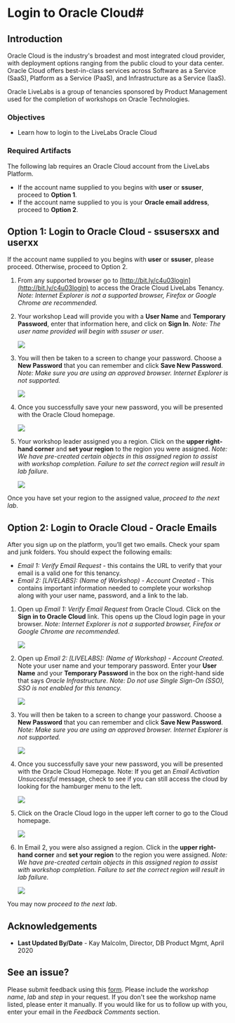 # Login to Oracle Cloud#

## **Introduction**

Oracle Cloud is the industry's broadest and most integrated cloud provider, with deployment options ranging from the public cloud to your data center. Oracle Cloud offers best-in-class services across Software as a Service (SaaS), Platform as a Service (PaaS), and Infrastructure as a Service (IaaS).

Oracle LiveLabs is a group of tenancies sponsored by Product Management used for the completion of workshops on Oracle Technologies.

### Objectives

- Learn how to login to the LiveLabs Oracle Cloud

### Required Artifacts

The following lab requires an Oracle Cloud account from the LiveLabs Platform.

- If the account name supplied to you begins with **user** or **ssuser**, proceed to **Option 1**.
- If the account name supplied to you is your **Oracle email address**,  proceed to **Option 2**.

## **Option 1**:  Login to Oracle Cloud - ssusersxx and userxx

If the account name supplied to you begins with **user** or **ssuser**, please proceed. Otherwise, proceed to Option 2.

1. From any supported browser go to [http://bit.ly/c4u03login](http://bit.ly/c4u03login) to access the Oracle Cloud LiveLabs Tenancy. *Note: Internet Explorer is not a supported browser, Firefox or Google Chrome are recommended.*

2. Your workshop Lead will provide you with a **User Name** and **Temporary Password**, enter that information here, and click on **Sign In**. *Note: The user name provided will begin with ssuser or user*.

    ![](./images/loginpage.png " ")

3.  You will then be taken to a screen to change your password. Choose a **New Password** that you can remember and click **Save New Password**. *Note: Make sure you are using an approved browser. Internet Explorer is not supported.*

    ![](./images/changepwd.png " ")

4.  Once you successfully save your new password, you will be presented with the Oracle Cloud homepage.

    ![](./images/homepage.png " ")

5.  Your workshop leader assigned you a region. Click on the **upper right-hand corner** and **set your region** to the region you were assigned. *Note: We have pre-created certain objects in this assigned region to assist with workshop completion. Failure to set the correct region will result in lab failure.*

    ![](./images/changeregion.png " ")

Once you have set your region to the assigned value, *proceed to the next lab*.

## **Option 2**:  Login to Oracle Cloud - Oracle Emails

After you sign up on the platform, you’ll get two emails. Check your spam and junk folders. You should expect the following emails:
- *Email 1: Verify Email Request* - this contains the URL to verify that your email is a valid one for this tenancy.
- *Email 2: [LIVELABS]: (Name of Workshop) - Account Created* - This contains important information needed to complete your workshop along with your user name, password, and a link to the lab.

1.  Open up *Email 1: Verify Email Request* from Oracle Cloud. Click on the **Sign in to Oracle Cloud** link. This opens up the Cloud login page in your browser. *Note: Internet Explorer is not a supported browser, Firefox or Google Chrome are recommended.*

    ![](./images/signin.png " ")

2.  Open up *Email 2: [LIVELABS]: (Name of Workshop) - Account Created*. Note your user name and your temporary password.  Enter your **User Name** and your **Temporary Password** in the box on the right-hand side that says *Oracle Infrastructure*. *Note: Do not use Single Sign-On (SSO), SSO is not enabled for this tenancy.*

    ![](./images/loginpage.png " ")

3.  You will then be taken to a screen to change your password. Choose a **New Password** that you can remember and click **Save New Password**. *Note: Make sure you are using an approved browser. Internet Explorer is not supported.*

    ![](./images/changepwd.png " ")

4.  Once you successfully save your new password, you will be presented with the Oracle Cloud Homepage. Note: If you get an *Email Activation Unsuccessful* message, check to see if you can still access the cloud by looking for the hamburger menu to the left.

    ![](./images/emailactivation.png " ")

5.  Click on the Oracle Cloud logo in the upper left corner to go to the Cloud homepage.

    ![](./images/topmenu.png " ")

6.  In Email 2, you were also assigned a region. Click in the **upper right-hand corner** and **set your region** to the region you were assigned. *Note: We have pre-created certain objects in this assigned region to assist with workshop completion. Failure to set the correct region will result in lab failure.*

    ![](./images/changeregion.png " ")

You may now *proceed to the next lab*.

## **Acknowledgements**

- **Last Updated By/Date** - Kay Malcolm, Director, DB Product Mgmt, April 2020

## **See an issue?**
Please submit feedback using this [form](https://apexapps.oracle.com/pls/apex/f?p=133:1:::::P1_FEEDBACK:1). Please include the *workshop name*, *lab* and *step* in your request.  If you don't see the workshop name listed, please enter it manually. If you would like for us to follow up with you, enter your email in the *Feedback Comments* section.